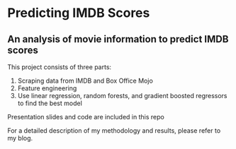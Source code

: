 # Predicting IMDB Scores
## An analysis of movie information to predict IMDB scores

This project consists of three parts:

1. Scraping data from IMDB and Box Office Mojo
2. Feature engineering
3. Use linear regression, random forests, and gradient boosted regressors to find the best model

Presentation slides and code are included in this repo

For a detailed description of my methodology and results, please refer to my blog.
